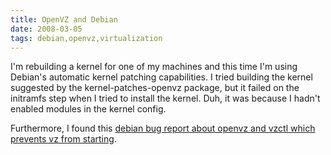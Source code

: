```yaml
---
title: OpenVZ and Debian
date: 2008-03-05
tags: debian,openvz,virtualization
---
```

I'm rebuilding a kernel for one of my machines and this time I'm using Debian's automatic kernel patching capabilities. I tried building the kernel suggested by the kernel-patches-openvz package, but it failed on the initramfs step when I tried to install the kernel. Duh, it was because I hadn't enabled modules in the kernel config.

Furthermore, I found this <a href="http://http://bugs.debian.org/cgi-bin/bugreport.cgi?bug=378045">debian bug report about openvz and vzctl which prevents vz from starting</a>.

